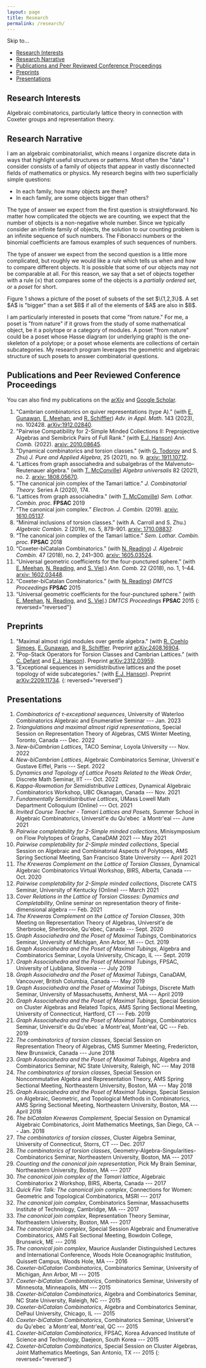 ```yaml
---
layout: page
title: Research
permalink: /research/
---
```


Skip to...
- [Research Interests](#research-interests)
- [Research Narrative](#research-narrative)
- [Publications and Peer Reviewed Conference Proceedings](#publications-and-peer-reviewed-conference-proceedings)
- [Preprints](#preprints)
- [Presentations](#presentations)

## Research Interests

Algebraic combinatorics, particularly lattice theory in connection with Coxeter groups and representation theory.

## Research Narrative

I am an algebraic combinatorialist, which means I organize discrete data in ways that highlight useful structures or patterns. Most often the "data" I consider consists of a family of objects that appear in vastly disconnected fields of mathematics or physics. My research begins with two superficially simple questions:
- In each family, how many objects are there?
- In each family, are some objects bigger than others?

The type of answer we expect from the first question is straightforward. No matter how complicated the objects we are counting, we expect that the number of objects is a non-negative whole number. Since we typically consider an infinite family of objects, the solution to our counting problem is an infinite sequence of such numbers. The Fibonacci numbers or the binomial coefficients are famous examples of such sequences of numbers.

The type of answer we expect from the second question is a little more complicated, but roughly we would like a *rule* which tells us when and how to compare different objects. It is possible that some of our objects may not be comparable at all. For this reason, we say that a set of objects together with a rule $(\le)$ that compares some of the objects is a *partially ordered set*, or a *poset* for short.

<div class="right">
 <script type="text/tikz">
  \begin{tikzpicture}
   %\draw[help lines] (-3,-3) grid (5,5);
   \node [below] at (0,0) {Empty Set};
    \node [above, left] at (-2,1.01) {1};
     \node [above] at (0,.85) {2};
      \node [above, right] at (2,1.01) {3};
      \node [above] at (-1.5,1.75) {1,2};
      \node [above] at (1.5,1.75) {2,3};
      \node [above] at (0,1.83) {1,3};
       \node[above] at (0,3) {1,2,3};
       \node[above] at (0,-2) {Figure 1. A poset.};
  \draw (0,0) --(-2,1);
  \draw (0,0) --(2,1);
  \draw (0,0) --(0,.9);
  \draw (-2,1) -- (-1.5,1.8);
  \draw (-.25,.95) -- (-1.5, 1.8);
  \draw (0.25,.95) -- (1.5, 1.8);
  \draw (2,1) -- (1.5, 1.8);
  \draw(-2,1) -- (0,1.85);
  \draw(2,1) -- (0, 1.85);
  \draw(0,3) -- (0, 2.5);
  \draw(-1,2.3) -- (0, 3);
  \draw(1,2.3) -- (0,3);
  \end{tikzpicture}
 </script>
</div>
Figure 1 shows a picture of the poset of subsets of the set $\{1,2,3\}$. A set $A$ is "bigger" than a set $B$ if all of the elements of $A$ are also in $B$.

I am particularly interested in posets that come "from nature." For me, a poset is "from nature" if it grows from the study of some mathematical object, be it a polytope or a category of modules. A poset "from nature" could be a poset whose Hasse diagram (or underlying graph) is the one-skeleton of a polytope; or a poset whose elements are collections of certain subcategories. My research program leverages the geometric and algebraic structure of such posets to answer combinatorial questions.

<!-- Publications -->
## Publications and Peer Reviewed Conference Proceedings
You can also find my publications on the [arXiv](https://arxiv.org/search/math?searchtype=author&query=Barnard%2C+E) and [Google Scholar](https://scholar.google.com/citations?user=Lr5Hl80AAAAJ).

<!-- 
Convert your LaTeX publications list from LaTeX to Markdown syntax: https://pandoc.org/try/?text=&from=latex&to=gfm
Paste the generated Markdown below, and edit as needed.
Or, just add your publications using Markdown syntax below.
-->

1. "Cambrian combinatorics on quiver representations (type A)." (with [E. Gunawan](https://egunawan.github.io/), [E. Meehan](https://wheatoncollege.edu/academics/faculty-directory/meehan-emily/), and [R. Schiffler](https://schiffler.math.uconn.edu/)) *Adv. in Appl. Math.* 143 (2023), no. 102428. [arXiv:1912.02840][].
2. "Pairwise Compatibility for 2-Simple Minded Collections II: Preprojective Algebras and Semibrick Pairs of Full Rank." (with [E.J. Hanson](https://sites.google.com/view/erichanson/home)) *Ann. Comb.* (2022). [arxiv: 2010.08645][].
3. "Dynamical combinatorics and torsion classes." (with [G. Todorov](https://gtodorov.sites.northeastern.edu/) and S. Zhu) *J. Pure and Applied Algebra*, 25 (2021), no. 9. [arxiv: 1911.10712][].
4. "Lattices from graph associahedra and subalgebras of the Malvenuto–Reutenauer algebra." (with [T. McConville](https://facultyweb.kennesaw.edu/tmcconvi/)) *Algebra universalis* 82 (2021), no. 2. [arxiv: 1808.05670][].
5. "The canonical join complex of the Tamari lattice." *J. Combinatorial Theory.* Series A (2020), 174.
6. "Lattices from graph associahedra." (with [T. McConville](https://facultyweb.kennesaw.edu/tmcconvi/)) *Sem. Lothar. Combin. proc.* **FPSAC** 2019
7. “The canonical join complex.” *Electron. J. Combin.* (2019). [arxiv: 1610.05137][].
8. “Minimal inclusions of torsion classes.” (with A. Carroll and S. Zhu.) *Algebraic Combin.* 2 (2019), no. 5, 879-901. [arxiv: 1710.08837][].
9. “The canonical join complex of the Tamari lattice.” *Sem. Lothar. Combin. proc.* **FPSAC** 2018
10. “Coxeter-biCatalan Combinatorics.” (with [N. Reading](https://nreadin.math.ncsu.edu/)) *J. Algebraic Combin.* 47 (2018), no. 2, 241–300. [arxiv: 1605.03524][].
11. “Universal geometric coefficients for the four-punctured sphere.” (with [E. Meehan](https://wheatoncollege.edu/academics/faculty-directory/meehan-emily/), [N. Reading](https://nreadin.math.ncsu.edu/), and [S. Viel](https://services.math.duke.edu/~viel/).) *Ann. Comb.* 22 (2018), no. 1, 1–44. [arxiv: 1602.03448][].
12. “Coxeter-biCatalan Combinatorics.” (with [N. Reading](https://nreadin.math.ncsu.edu/)) *DMTCS Proceedings* **FPSAC** 2015 
13. “Universal geometric coefficients for the four-punctured sphere.” (with [E. Meehan](https://wheatoncollege.edu/academics/faculty-directory/meehan-emily/), [N. Reading](https://nreadin.math.ncsu.edu/), and [S. Viel](https://services.math.duke.edu/~viel/).) *DMTCS Proceedings* **FPSAC** 2015
{: reversed="reversed"}

  [arXiv:1912.02840]: https://arxiv.org/abs/1912.02840
  [arxiv: 2010.08645]: https://arxiv.org/abs/2010.08645
  [arxiv: 1911.10712]: https://arxiv.org/abs/1911.10712
  [arxiv: 1808.05670]: https://arxiv.org/abs/1808.05670
  [arxiv: 1610.05137]: https://arxiv.org/abs/1610.05137
  [arxiv: 1710.08837]: https://arxiv.org/abs/1710.08837
  [arxiv: 1605.03524]: https://arxiv.org/abs/1605.03524
  [arxiv: 1602.03448]: https://arxiv.org/abs/1602.03448
  
## Preprints

1. "Maximal almost rigid modules over gentle algebra." (with [R. Coehlo Simoes](https://www.lancaster.ac.uk/maths/people/raquel-coelho-guardado-simoes), [E. Gunawan](https://egunawan.github.io/), and [R. Schiffler](https://schiffler.math.uconn.edu/). Preprint [arXiv:2408.16904][].
2. "Pop-Stack Operators for Torsion Classes and Cambrian Lattices." (with [C. Defant](https://sites.google.com/view/colin-defant/home) and [E.J. Hanson](https://sites.google.com/view/erichanson/home)). Preprint [arXiv:2312.03959][].
3. "Exceptional sequences in semidistributive lattices and the poset topology of wide subcategories." (with [E.J. Hanson](https://sites.google.com/view/erichanson/home)). Preprint [arXiv:2209.11734][].
{: reversed="reversed"}

  [arXiv:2312.03959]: https://arxiv.org/abs/2312.03959
  [arXiv:2209.11734]: https://arxiv.org/abs/2209.11734
  [arXiv:2408.16904]: https://arxiv.org/abs/2408.16904

## Presentations

1. _Combinatorics of $\tau$-exceptional sequences_, University of Waterloo Combinatorics Algebraic and Enumerative Seminar --- Jan. 2023
2. _Triangulations and maximal almost rigid representations_, Special Session on Representation Theory of Algebras, CMS Winter Meeting, Toronto, Canada --- Dec. 2022
3. _New-biCambrian Lattices_, TACO Seminar, Loyola University --- Nov. 2022
4. _New-biCambrian Lattices_, Algebraic Combinatorics Seminar, Universit\`e Gustave Eiffel, Paris --- Sept. 2022
5. _Dynamics and Topology of Lattice Posets Related to the Weak Order_, Discrete Math Seminar, IIT --- Oct. 2022
6. _Kappa-Rowmotion for Semidistributive Lattices_, Dynamical Algebraic Combinatorics Workshop, UBC Okanagan, Canada --- Nov. 2021   
7. _Fundamentally Semidistributive Lattices_, UMass Lowell Math Department Colloquium (Online) --- Oct. 2021
8. _Invited Course Teacher - Tamari Lattices and Posets_, Summer School in Algebraic Combinatorics, Universit\'e du Qu\'ebec \`a Montr\'eal --- June 2021
9. _Pairwise completability for 2-Simple minded collections_, Minisymposium on Flow Polytopes of Graphs, CanaDAM 2021 --- May 2021
10. _Pairwise completability for 2-Simple minded collections_, Special Session on Algebraic and Combinatorial Aspects of Polytopes, AMS Spring Sectional Meeting, San Francisco State University --- April 2021
11. _The Kreweras Complement on the Lattice of Torsion Classes_, Dynamical Algebraic Combinatorics Virtual Workshop, BIRS, Alberta, Canada --- Oct. 2020
12. _Pairwise completability for 2-Simple minded collections_, Discrete CATS Seminar, University of Kentucky (Online) --- March 2021
13. _Cover Relations in the Lattice of Torsion Classes: Dynamics and Completability_, Online seminar on representation theory of finite-dimensional algebra --- Feb. 2021
14. _The Kreweras Complement on the Lattice of Torsion Classes_, 30th Meeting on Representation Theory of Algebras,  Universit\'e de Sherbrooke, Sherbrooke, Qu\'ebec, Canada --- Sept. 2020
15. _Graph Associahedra and the Poset of Maximal Tubings_, Combinatorics Seminar, University of Michigan, Ann Arbor, MI --- Oct. 2019
16. _Graph Associahedra and the Poset of Maximal Tubings_, Algebra and Combinatorics Seminar, Loyola University, Chicago, IL --- Sept. 2019
17. _Graph Associahedra and the Poset of Maximal Tubings_, FPSAC, University of Ljubljana, Slovenia --- July 2019
18. _Graph Associahedra and the Poset of Maximal Tubings_, CanaDAM, Vancouver, British Columbia, Canada --- May 2019
19. _Graph Associahedra and the Poset of Maximal Tubings_, Discrete Math Seminar, University of Massachusetts, Amherst, MA --- April 2019 
20. _Graph Associahedra and the Poset of Maximal Tubings_, Special Session on Cluster Algebras and Related Topics, AMS Spring Sectional Meeting, University of Connecticut, Hartford, CT --- Feb. 2019
21. _Graph Associahedra and the Poset of Maximal Tubings_, Combinatorics Seminar, Universit\'e du Qu\'ebec \`a Montr\'eal, Montr\'eal, QC --- Feb. 2019
22. _The combinatorics of torsion classes_, Special Session on Representation Theory of Algebras, CMS Summer Meeting, Fredericton, New Brunswick, Canada --- June 2018
23. _Graph Associahedra and the Poset of Maximal Tubings_, Algebra and Combinatorics Seminar, NC State University, Raleigh, NC --- May 2018
24. _The combinatorics of torsion classes_, Special Session on Noncommutative Algebra and Representation Theory, AMS Spring Sectional Meeting, Northeastern University, Boston, MA --- May 2018    
25. _Graph Associahedra and the Poset of Maximal Tubings_, Special Session on Algebraic, Geometric, and Topological Methods in Combinatorics, AMS Spring Sectional Meeting, Northeastern University, Boston, MA --- April 2018
26. _The biCatalan Kreweras Complement_, Special Session on Dynamical Algebraic Combinatorics, Joint Mathematics Meetings, San Diego, CA --- Jan. 2018
27. _The combinatorics of torsion classes_, Cluster Algebra Seminar, University of Connecticut, Storrs, CT --- Dec. 2017
28. _The combinatorics of torsion classes_, Geometry-Algebra-Singularities-Combinatorics Seminar, Northeastern University, Boston, MA --- 2017
29. _Counting and the canonical join representation_, Pick My Brain Seminar, Northeastern University, Boston, MA --- 2017
30. _The canonical join complex of the Tamari lattice_, Algebraic Combinatorixx 2 Workshop, BIRS, Alberta, Canada --- 2017
31. _Quick Fire Talk: The canonical join complex_, Connections for Women: Geometric and Topological Combinatorics, MSRI --- 2017
32. _The canonical join complex_, Combinatorics Seminar, Massachusetts Institute of Technology, Cambridge, MA --- 2017
33. _The canonical join complex_, Representation Theory Seminar, Northeastern University, Boston, MA --- 2017
34. _The canonical join complex_, Special Session Algebraic and Enumerative Combinatorics, AMS Fall Sectional Meeting, Bowdoin College, Brunswick, ME --- 2016
35. _The canonical join complex_, Maurice Auslander Distinguished Lectures and International Conference, Woods Hole Oceanographic Institution, Quissett Campus, Woods Hole, MA --- 2016
36. _Coxeter-biCatalan Combinatorics_, Combinatorics Seminar, University of Michigan, Ann Arbor, MI --- 2015
37. _Coxeter-biCatalan Combinatorics_, Combinatorics Seminar, University of Minnesota, Minneapolis, MN --- 2015
38. _Coxeter-biCatalan Combinatorics_, Algebra and Combinatorics Seminar, NC State University, Raleigh, NC --- 2015
39. _Coxeter-biCatalan Combinatorics_, Algebra and Combinatorics Seminar, DePaul University,  Chicago, IL --- 2015
40. _Coxeter-biCatalan Combinatorics_, Combinatorics Seminar, Universit\'e du Qu\'ebec \`a Montr\'eal, Montr\'eal, QC --- 2015
41. _Coxeter-biCatalan Combinatorics_, FPSAC, Korea Advanced Institute of Science and Technology, Daejeon, South Korea --- 2015
42. _Coxeter-biCatalan Combinatorics_, Special Session on Cluster Algebras, Joint Mathematics Meetings, San Antonio, TX --- 2015
{: reversed="reversed"}

